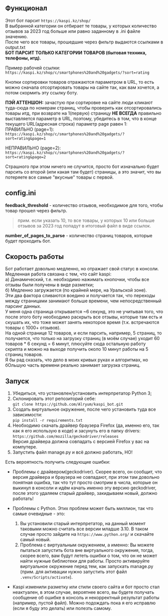 ## Функционал  
Этот бот парсит ```https://kaspi.kz/shop/```  
В выбранной категории он отбирает те товары, у которых количество отзывов за 2023 год больше или равно заданному в .ini файле значению.  
После чего все товары, прошедшие через фильтр выдаются ссылками в output.txt  
**БОТ ПАРСИТ ТОЛЬКО КАТЕГОРИИ ТОВАРОВ (бытовая техника, телефоны, итд).**  

Пример рабочей ссылки:  
```https://kaspi.kz/shop/c/smartphones%20and%20gadgets/?sort=rating```  

Кнопки сортировки товаров отражаются параметром в URL, то есть можно сначала отсортировать товары на сайте так, как вам хочется, а потом скормить эту ссылку боту.  

**ПЭЙ АТТЕНШОН:** зачастую при сортировке на сайте люди кликают туда-сюда по номерам страниц, чтобы проверить как отсортировались товары итд, при возврате на 1(первую) страницу **НЕ ВСЕГДА** правильно выставляется параметр в URL, поэтому, убедитесь в том, что в конце текущего URL(адресная строка) параметр page равен 1:  
ПРАВИЛЬНО (page=1):  
```https://kaspi.kz/shop/c/smartphones%20and%20gadgets/?sort=rating&page=1```  

НЕПРАВИЛЬНО (page=2):  
```https://kaspi.kz/shop/c/smartphones%20and%20gadgets/?sort=rating&page=2```  

Страшного при этом ничего не случится, просто бот изначально будет парсить со второй (или какая там будет) страницы, а это значит, что вы потеряете все самые "вкусные" товары с первой.  
  
## config.ini  
**feedback_threshold** - количество отзывов, необходимое для того, чтобы товар прошел через фильтр.  
> прим. если указать 10, то все товары, у которых 10 или больше отзывов за 2023 год попадут в итоговый файл в виде ссылок.  

**number_of_pages_to_parse** - количество страниц товаров, которые будет проходить бот.  
  
## Скорость работы  
Бот работает довольно медленно, но отражает свой статус в консоли.  
Медленная работа связана с тем, что сайт kaspi:  
a) Динамический, т.е. необходимо нажимать кнопочки, чтобы все отзывы были получены в виде разметки;  
б) Медленно загружается (по крайней мере, на Уральской зоне).  
Эти два фактора сливаются воедино и получается так, что переходы между страницами занимают больше времени, чем непосредственный парсинг данных.  
У меня одна страница открывается ~6 секунд, это не учитывая того, что после этого боту необходимо раскрыть все отзывы, которые там есть и скушать их, что тоже может занять некоторое время (т.к. встречаются товары с 1000+ отзывов).  
На одной странице 12 товаров, и если парсить, например, 5 страниц, то получается, что только на загрузку страниц (в моём случае) уходит 60 товаров * 6 секунд = 6 минут, плюсуйте сюда остальную работу скрипта и можно на выходе получить около 10 минут работы на 5 страниц товаров.  
Я бы рад сказать, что дело в моих кривых руках и алгоритмах, но бОльшую часть времени реально занимает загрузка страниц.  
  
## Запуск
1) Убедиться, что установлен/установить интерпретатор Python 3;
2) Склонировать этот репозиторий себе:  
```git clone https://github.com/Alryum/kaspi_bot.git```  
3) Создать виртуальное окружение, после чего установить туда все зависимости:  
```pip install -r requirements.txt```  
4) Необходимо скачать драйвер браузера Firefox (да, именно его, так как я его использую в коде) и засунуть его в папку drivers:  
```https://github.com/mozilla/geckodriver/releases```  
Версия драйвера должна совпадать с версией Firefox у вас на компутере.  
5) Запустить файл manage.py и всё должно работать, НО!  
  
Есть вероятность получить следующие ошибки:  
- Проблемы с драйвером(geckodriver). Скорее всего, он сообщит, что версия драйвера и браузера не совпадают, при этом там довольно понятная ошибка, так что тут просто смотрим в числа, которые он выкинул в консоли и идём качать именно эту версию geckodriver, после этого удаляем старый драйвер, закидываем новый, должно работать!  
- Проблемы с Python. Этих проблем может быть миллион, так что самые очевидные - это:  
  1) Вы установили старый интерпретатор, на данный момент таковыми можно считать все версии младше 3.10. В таком случае просто зайдите на ```https://www.python.org/``` и скачайте самый новый.  
  2) Проблема с виртуальным окружением, а именно: Вы можете пытаться запустить бота вне виртуального окружения, тогда, скорее всего, вам будут лететь ошибки о том, что он не может найти нужные библиотеки для работы. Просто активируйте виртуальное окружение перед тем, как запускать manage.py (прим. для активации нужно запустить этот файл ```.venv/Scripts/activate```).  

- Kaspi изменили разметку или стили своего сайта и бот просто стал неактуален, в этом случае, вероятнее всего, вы будете получать сообщение об ошибке в консоль и некорректный результат работы (например, пустой файл). Можно подождать пока я его исправлю (если я буду это делать) или полезть самому.  